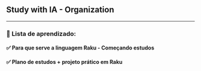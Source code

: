 ## Study with IA - Organization 

---

### 🎯 Lista de aprendizado:

#### ✅ Para que serve a linguagem Raku - Começando estudos
#### ✅ Plano de estudos + projeto prático em Raku

